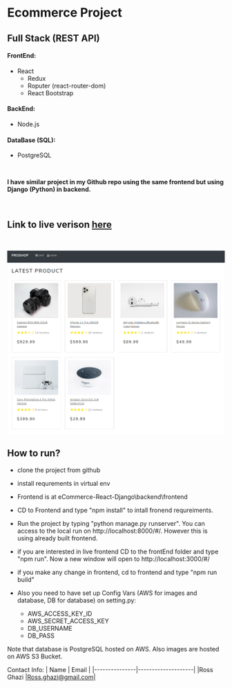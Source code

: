 # Ecommerce Project

## Full Stack (REST API)

#### FrontEnd:

- React
  - Redux
  - Roputer (react-router-dom)
  - React Bootstrap

#### BackEnd:

- Node.js

#### DataBase (SQL):

- PostgreSQL

<br />

**I have similar project in my Github repo using the same frontend but using Django (Python) in backend.**

<br />

## Link to live verison [here](https://www.onlineshopsample.ca/)

<br />

![alt text](./resources/images/Preview.png)

## How to run?

- clone the project from github
- install requrements in virtual env
- Frontend is at eCommerce-React-Django\backend\frontend
- CD to Frontend and type "npm install" to intall fronend requreiments.
- Run the project by typing "python manage.py runserver". You can access to the local run on http://localhost:8000/#/. However this is using already built frontend.
- if you are interested in live frontend CD to the frontEnd folder and type "npm run". Now a new window will open to http://localhost:3000/#/
- if you make any change in frontend, cd to frontend and type "npm run build"

- Also you need to have set up Config Vars (AWS for images and database, DB for database) on setting.py:
  - AWS_ACCESS_KEY_ID
  - AWS_SECRET_ACCESS_KEY
  - DB_USERNAME
  - DB_PASS

Note that database is PostgreSQL hosted on AWS. Also images are hosted on AWS S3 Bucket.

Contact Info:
| Name | Email |
|---------------|--------------------|
|Ross Ghazi |Ross.ghazi@gmail.com|
